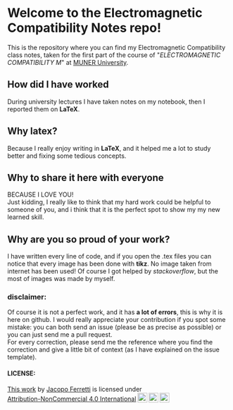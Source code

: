 # Welcome  to the Electromagnetic Compatibility Notes repo!  
  
This  is  the  repository  where you can  find  my Electromagnetic Compatibility class notes,  taken  for the first  part  of the  course  of "*ELECTROMAGNETIC  COMPATIBILITY M*" at  [MUNER  University](https://motorvehicleuniversity.com).  
  
##  How  did  I  have  worked  
During university lectures  I  have taken notes on my  notebook, then  I  reported  them on  **LaTeX**.  
  
##  Why latex?  
Because I  really  enjoy  writing in  **LaTeX**, and it  helped  me a  lot  to  study  better and  fixing  some tedious concepts.  
  
##  Why to  share  it here with everyone  
BECAUSE I  LOVE  YOU!  
Just kidding, I really like to think  that  my  hard work could be helpful to someone of you, and i  think  that it is the perfect  spot to show  my  my  new learned skill.  
  
##  Why  are  you  so proud of your  work?  
I have  written  every  line  of  code, and if  you  open  the  .tex  files  you  can notice that every  image  has been done with  **tikz**. No  image  taken  from  internet  has been  used! Of course  I got helped by  *stackoverflow*, but the  most  of  images  was made by myself.  
  
###  disclaimer:  
Of course  it  is  not a  perfect  work, and  it  has  **a lot of  errors**, this  is  why  it  is here on  github. I would  really  appreciate your  contribution  if  you  spot  some  mistake: you  can  both  send  an  issue  (please be as precise as possible)  or  you  can  just  send  me a pull request.  
For every  correction, please  send  me the  reference  where  you  find  the  correction  and  give  a little bit of  context  (as I have  explained  on the issue template).

#### LICENSE:

<p xmlns:cc="http://creativecommons.org/ns#" ><a rel="cc:attributionURL" href="https://github.com/mrjacopong/electromagnetic-compatibility">This work</a> by <a rel="cc:attributionURL dct:creator" property="cc:attributionName" href="https://www.linkedin.com/in/jacopoferretti/">Jacopo Ferretti</a> is licensed under <a href="http://creativecommons.org/licenses/by-nc/4.0/?ref=chooser-v1" target="_blank" rel="license noopener noreferrer" style="display:inline-block;">Attribution-NonCommercial 4.0 International<img style="height:22px!important;margin-left:3px;vertical-align:text-bottom;" src="https://mirrors.creativecommons.org/presskit/icons/cc.svg?ref=chooser-v1"><img style="height:22px!important;margin-left:3px;vertical-align:text-bottom;" src="https://mirrors.creativecommons.org/presskit/icons/by.svg?ref=chooser-v1"><img style="height:22px!important;margin-left:3px;vertical-align:text-bottom;" src="https://mirrors.creativecommons.org/presskit/icons/nc.svg?ref=chooser-v1"></a></p>
